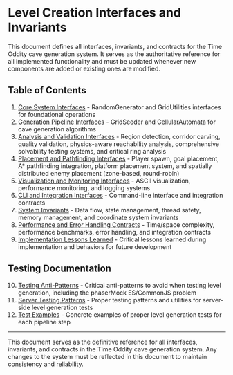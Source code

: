 # Level Creation Interfaces and Invariants

This document defines all interfaces, invariants, and contracts for the Time Oddity cave generation system. It serves as the authoritative reference for all implemented functionality and must be updated whenever new components are added or existing ones are modified.

## Table of Contents

1. [Core System Interfaces](01_core_system_interfaces.md) - RandomGenerator and GridUtilities interfaces for foundational operations
2. [Generation Pipeline Interfaces](02_generation_pipeline_interfaces.md) - GridSeeder and CellularAutomata for cave generation algorithms
3. [Analysis and Validation Interfaces](03_analysis_and_validation_interfaces.md) - Region detection, corridor carving, quality validation, physics-aware reachability analysis, comprehensive solvability testing systems, and critical ring analysis
4. [Placement and Pathfinding Interfaces](04_placement_and_pathfinding_interfaces.md) - Player spawn, goal placement, A* pathfinding integration, platform placement system, and spatially distributed enemy placement (zone-based, round-robin)
5. [Visualization and Monitoring Interfaces](05_visualization_and_monitoring_interfaces.md) - ASCII visualization, performance monitoring, and logging systems
6. [CLI and Integration Interfaces](06_cli_and_integration_interfaces.md) - Command-line interface and integration contracts
7. [System Invariants](07_system_invariants.md) - Data flow, state management, thread safety, memory management, and coordinate system invariants
8. [Performance and Error Handling Contracts](08_contracts.md) - Time/space complexity, performance benchmarks, error handling, and integration contracts
9. [Implementation Lessons Learned](09_implementation_lessons_learned.md) - Critical lessons learned during implementation and behaviors for future development

## Testing Documentation

10. [Testing Anti-Patterns](testing_antipatterns.md) - Critical anti-patterns to avoid when testing level generation, including the phaserMock ES/CommonJS problem
11. [Server Testing Patterns](server_testing_patterns.md) - Proper testing patterns and utilities for server-side level generation tests
12. [Test Examples](test_examples.md) - Concrete examples of proper level generation tests for each pipeline step

---

This document serves as the definitive reference for all interfaces, invariants, and contracts in the Time Oddity cave generation system. Any changes to the system must be reflected in this document to maintain consistency and reliability.